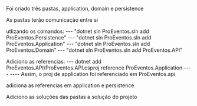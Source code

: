 Foi criado três pastas, application, domain e persistence

As pastas terão comunicação entre si

utlizando os comandos:
--- "dotnet sln ProEventos.sln add ProEventos.Persistence"
--- "dotnet sln ProEventos.sln add ProEventos.Application"
--- "dotnet sln ProEventos.sln add ProEventos.Domain"
--- "dotnet sln ProEventos.sln add ProEventos.API"

Adiciono as referencias:
--- dotnet add ProEventos.API/ProEventos.API.csproj reference ProEventos.Application
---- ---- Assim, o proj de application foi referenciado em ProEventos.api

adiciona as referencias em application e persistence

Adiciono as soluções das pastas a solução do projeto
